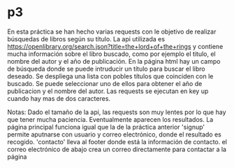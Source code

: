 # p3

En esta práctica se han hecho varias requests con le objetivo de realizar búsquedas de libros según su título. 
La api utilizada es https://openlibrary.org/search.json?title=the+lord+of+the+rings y contiene mucha información sobre el libro buscado, como por ejemplo el titulo, el nombre del autor y el año de publicación. 
En la página html hay un campo de búsqueda donde se puede intruducir un título para buscar el libro deseado. Se despliega una lista con pobles títulos que coinciden con le buscado. Se puede seleccionar uno de ellos para obtener el año de publicacion y el nombre del autor. Las requests se ejecutan en key up cuando hay mas de dos caracteres.

Notas: 
Dado el tamaño de la api, las requests son muy lentes por lo que hay que tener mucha paciencia. Eventualmente aparecen los resultados.
La página principal funciona igual que la de la práctica anterior
  'signup' permite aputnarse con usuario y correo electrónico, donde el resultado es recogido. 
  'contacto' lleva al footer donde está la información de contacto.
  el correo electrónico de abajo crea un correo directamente para contactar a la página
